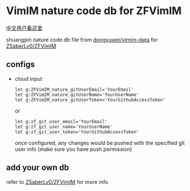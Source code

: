 # VimIM nature code db for ZFVimIM

[中文用户看这里](https://github.com/RandolphChen/ZFVimIM_vimim-nature/blob/master/README_cn.md)

shuangpin nature code db file from [dongyuwei/vimim-data](https://github.com/dongyuwei/vimim-data)
for [ZSaberLv0/ZFVimIM](https://github.com/ZSaberLv0/ZFVimIM)

## configs

* cloud input

    ```
    let g:ZFVimIM_nature_gitUserEmail='YourEmail'
    let g:ZFVimIM_nature_gitUserName='YourUserName'
    let g:ZFVimIM_nature_gitUserToken='YourGithubAccessToken'
    ```

    or

    ```
    let g:zf_git_user_email='YourEmail'
    let g:zf_git_user_name='YourUserName'
    let g:zf_git_user_token='YourGithubAccessToken'
    ```

    once configured, any changes would be pushed with the specified git user info
    (make sure you have push permission)

## add your own db

refer to [ZSaberLv0/ZFVimIM](https://github.com/ZSaberLv0/ZFVimIM#make-your-own-db)
for more info

